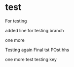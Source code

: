 # test
For testing

added line for testing branch

one more

Testing again
 Final tst
POst
hhs

one more test
testing key

